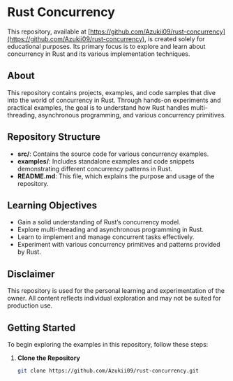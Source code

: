 # Rust Concurrency

This repository, available at [https://github.com/Azukii09/rust-concurrency](https://github.com/Azukii09/rust-concurrency), is created solely for educational purposes. Its primary focus is to explore and learn about concurrency in Rust and its various implementation techniques.

## About

This repository contains projects, examples, and code samples that dive into the world of concurrency in Rust. Through hands-on experiments and practical examples, the goal is to understand how Rust handles multi-threading, asynchronous programming, and various concurrency primitives.

## Repository Structure

- **src/**: Contains the source code for various concurrency examples.
- **examples/**: Includes standalone examples and code snippets demonstrating different concurrency patterns in Rust.
- **README.md**: This file, which explains the purpose and usage of the repository.

## Learning Objectives

- Gain a solid understanding of Rust’s concurrency model.
- Explore multi-threading and asynchronous programming in Rust.
- Learn to implement and manage concurrent tasks effectively.
- Experiment with various concurrency primitives and patterns provided by Rust.

## Disclaimer

This repository is used for the personal learning and experimentation of the owner. All content reflects individual exploration and may not be suited for production use.

## Getting Started

To begin exploring the examples in this repository, follow these steps:

1. **Clone the Repository**

   ```bash
   git clone https://github.com/Azukii09/rust-concurrency.git
